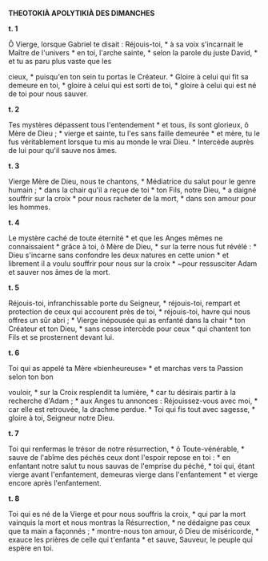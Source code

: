 **THEOTOKIÀ APOLYTIKIÀ DES DIMANCHES**

**t. 1**

Ô Vierge, lorsque Gabriel te disait : Réjouis-toi, \* à sa voix s'incarnait le Maître de l'univers \* en toi, l'arche sainte, \* selon la parole du juste David, \* et tu as paru plus vaste que les

cieux, \* puisqu'en ton sein tu portas le Créateur. \* Gloire à celui qui fit sa demeure en toi, \* gloire à celui qui est sorti de toi, \* gloire à celui qui est né de toi pour nous sauver.

**t. 2**

Tes mystères dépassent tous l'entendement \* et tous, ils sont glorieux, ô Mère de Dieu ; \* vierge et sainte, tu l'es sans faille demeurée \* et mère, tu le fus véritablement lorsque tu mis au monde le vrai Dieu. \* Intercède auprès de lui pour qu'il sauve nos âmes.

**t. 3**

Vierge Mère de Dieu, nous te chantons, \* Médiatrice du salut pour le genre humain ; \* dans la chair qu'il a reçue de toi \* ton Fils, notre Dieu, \* a daigné souffrir sur la croix \* pour nous racheter de la mort, \* dans son amour pour les hommes.

**t. 4**

Le mystère caché de toute éternité \* et que les Anges mêmes ne connaissaient \* grâce à toi, ô Mère de Dieu, \* sur la terre nous fut révélé : \* Dieu s'incarne sans confondre les deux natures en cette union \* et librement il a voulu souffrir pour nous sur la croix \* ~pour ressusciter Adam et sauver nos âmes de la mort.

**t. 5**

Réjouis-toi, infranchissable porte du Seigneur, \* réjouis-toi, rempart et protection de ceux qui accourent près de toi, \* réjouis-toi, havre qui nous offres un sûr abri ; \* Vierge inépousée qui as enfanté dans la chair \* ton Créateur et ton Dieu, \* sans cesse intercède pour ceux \* qui chantent ton Fils et se prosternent devant lui.

**t. 6**

Toi qui as appelé ta Mère «bienheureuse» \* et marchas vers ta Passion selon ton bon

vouloir, \* sur la Croix resplendit ta lumière, \* car tu désirais partir à la recherche d'Adam ; \* aux Anges tu annonces : Réjouissez-vous avec moi, \* car elle est retrouvée, la drachme perdue. \* Toi qui fis tout avec sagesse, \* gloire à toi, Seigneur notre Dieu.

**t. 7**

Toi qui renfermas le trésor de notre résurrection, \* ô Toute-vénérable, \* sauve de l'abîme des péchés ceux dont l'espoir repose en toi : \* en enfantant notre salut tu nous sauvas de l'emprise du péché, \* toi qui, étant vierge avant l'enfantement, demeuras vierge dans l'enfantement \* et vierge encore après l'enfantement.

**t. 8**

Toi qui es né de la Vierge et pour nous souffris la croix, \* qui par la mort vainquis la mort et nous montras la Résurrection, \* ne dédaigne pas ceux que ta main a façonnés ; \* montre-nous ton amour, ô Dieu de miséricorde, \* exauce les prières de celle qui t'enfanta \* et sauve, Sauveur, le peuple qui espère en toi.

